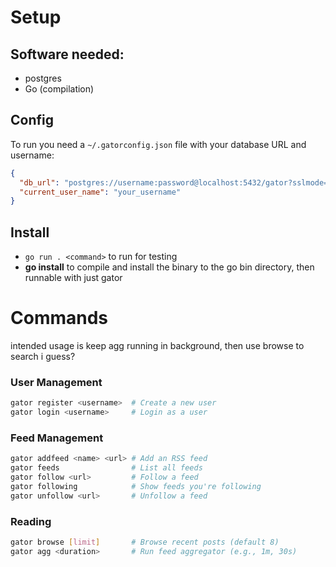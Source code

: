 # Setup

## Software needed:
- postgres
- Go (compilation)

## Config

To run you need a `~/.gatorconfig.json` file with your database URL and username:

```json
{
  "db_url": "postgres://username:password@localhost:5432/gator?sslmode=disable",
  "current_user_name": "your_username"
}
```

## Install
- `go run . <command>` to run for testing
- **go install** to compile and install the binary to the go bin directory, then runnable with just gator

# Commands

intended usage is keep agg running in background, then use browse to search i guess?

### User Management
```bash
gator register <username>  # Create a new user
gator login <username>     # Login as a user
```

### Feed Management
```bash
gator addfeed <name> <url> # Add an RSS feed
gator feeds                # List all feeds
gator follow <url>         # Follow a feed
gator following            # Show feeds you're following
gator unfollow <url>       # Unfollow a feed
```

### Reading
```bash
gator browse [limit]       # Browse recent posts (default 8)
gator agg <duration>       # Run feed aggregator (e.g., 1m, 30s)
```
